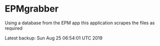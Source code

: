 # EPMgrabber
Using a database from the EPM app this application scrapes the files as required


Latest backup: Sun Aug 25 06:54:01 UTC 2019
